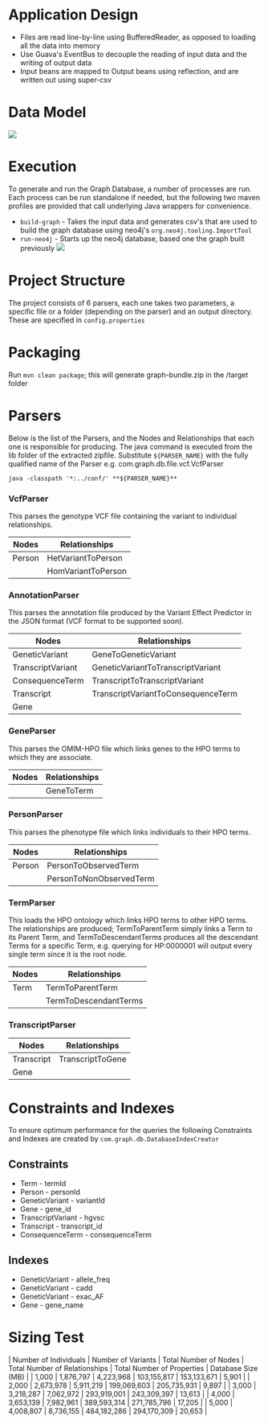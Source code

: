 # Application Design #
- Files are read line-by-line using BufferedReader, as opposed to loading all the data into memory
- Use Guava's EventBus to decouple the reading of input data and the writing of output data
- Input beans are mapped to Output beans using reflection, and are written out using super-csv

# Data Model #
![](https://github.com/phenopolis/pheno4j/blob/master/docs/schema%20diagram.png)

# Execution #
To generate and run the Graph Database, a number of processes are run. Each process can be run standalone if needed, but the following two maven profiles are provided that call underlying Java wrappers for convenience.
- `build-graph` - Takes the input data and generates csv's that are used to build the graph database using neo4j's `org.neo4j.tooling.ImportTool`
- `run-neo4j` - Starts up the neo4j database, based one the graph built previously
![](https://github.com/sajid-mughal/pheno4j/blob/master/docs/class%20overview.png?raw=true)

# Project Structure
The project consists of 6 parsers, each one takes two parameters, a specific file or a folder (depending on the parser) and an output directory. These are specified in `config.properties`
# Packaging
Run `mvn clean package`; this will generate graph-bundle.zip in the /target folder
# Parsers
Below is the list of the Parsers, and the Nodes and Relationships that each one is responsible for producing. 
The java command is executed from the lib folder of the extracted zipfile. Substitute `${PARSER_NAME}` with the fully qualified name of the Parser e.g. com.graph.db.file.vcf.VcfParser
```
java -classpath '*:../conf/' **${PARSER_NAME}**
```
### VcfParser ###
This parses the genotype VCF file containing the variant to individual relationships.

| Nodes | Relationships |
| --- | --- |
| Person  | HetVariantToPerson |
| | HomVariantToPerson |

### AnnotationParser ###
This parses the annotation file produced by the Variant Effect Predictor in the JSON format (VCF format to be supported soon).

| Nodes | Relationships |
| --- | --- |
| GeneticVariant | GeneToGeneticVariant |
| TranscriptVariant | GeneticVariantToTranscriptVariant |
| ConsequenceTerm | TranscriptToTranscriptVariant |
| Transcript | TranscriptVariantToConsequenceTerm |
| Gene | |

### GeneParser ###
This parses the OMIM-HPO file which links genes to the HPO terms to which they are associate.

| Nodes | Relationships |
| --- | --- |
| | GeneToTerm |

### PersonParser ###
This parses the phenotype file which links individuals to their HPO terms.

| Nodes | Relationships |
| --- | --- |
| Person | PersonToObservedTerm |
|  | PersonToNonObservedTerm |

### TermParser ###
This loads the HPO ontology which links HPO terms to other HPO terms. The relationships are produced; TermToParentTerm simply links a Term to its Parent Term, and TermToDescendantTerms produces all the descendant Terms for a specific Term, e.g. querying for HP:0000001 will output every single term since it is the root node.
   
| Nodes | Relationships |
| --- | --- |
| Term | TermToParentTerm |
|  | TermToDescendantTerms |

### TranscriptParser ###

| Nodes | Relationships |
| --- | --- |
| Transcript | TranscriptToGene |
| Gene | |

# Constraints and Indexes #
To ensure optimum performance for the queries the following Constraints and Indexes are created by `com.graph.db.DatabaseIndexCreator`
## Constraints
- Term - termId
- Person - personId
- GeneticVariant - variantId
- Gene - gene_id
- TranscriptVariant - hgvsc
- Transcript - transcript_id
- ConsequenceTerm - consequenceTerm

## Indexes
- GeneticVariant - allele_freq
- GeneticVariant - cadd
- GeneticVariant - exac_AF
- Gene - gene_name

# Sizing Test #

| Number of Individuals | Number of Variants | Total Number of Nodes | Total Number of Relationships | Total Number of Properties | Database Size (MB) |
| 1,000 | 1,876,797 | 4,223,968 | 103,155,817 | 153,133,671 | 5,901 |
| 2,000 | 2,673,978 | 5,911,219 | 199,069,603 | 205,735,931 | 9,897 |
| 3,000 | 3,218,287 | 7,062,972 | 293,919,001 | 243,309,397 | 13,613 |
| 4,000 | 3,653,139 | 7,982,961 | 389,593,314 | 271,785,796 | 17,205 |
| 5,000 | 4,008,807 | 8,736,155 | 484,182,286 | 294,170,309 | 20,653 |
